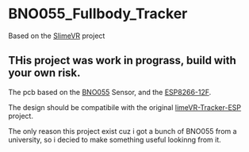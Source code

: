 # BNO055_Fullbody_Tracker
 Based on the [SlimeVR](https://github.com/SlimeVR/) project
 
## THis project was work in prograss, build with your own risk.

The pcb based on the [BNO055](https://cdn-shop.adafruit.com/datasheets/BST_BNO055_DS000_12.pdf) Sensor, and the [ESP8266-12F](https://docs.ai-thinker.com/_media/esp8266/docs/esp-12f_product_specification_en.pdf).

The design should be compatibile with the original [limeVR-Tracker-ESP](https://github.com/SlimeVR/SlimeVR-Tracker-ESP) project.

The only reason this project exist cuz i got a bunch of BNO055 from a university, so i decied to make something useful lookinng from it.
